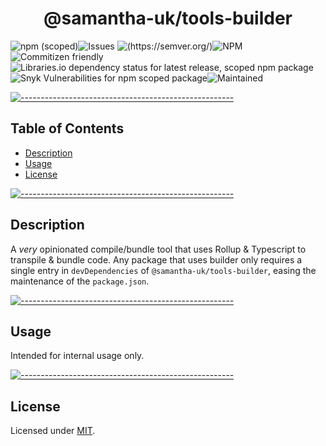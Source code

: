 <!-- ⚠️ This README has been generated from the file(s) "blueprint.md" ⚠️--><h1 align="center">@samantha-uk/tools-builder</h1>
![npm (scoped)](https://img.shields.io/npm/v/0.1.3)![Issues](https://img.shields.io/github/issues/samantha-uk/one) ![(https://semver.org/)](https://img.shields.io/badge/SemVer-2.0.0-brightgreen)![NPM](https://img.shields.io/npm/l/@samantha-uk/tools-builder) ![Commitizen friendly](https://img.shields.io/badge/commitizen-friendly-brightgreen.svg)![Libraries.io dependency status for latest release, scoped npm package](https://img.shields.io/librariesio/release/npm/@samantha-uk/tools-builder) ![Snyk Vulnerabilities for npm scoped package](https://img.shields.io/snyk/vulnerabilities/npm/@samantha-uk/tools-builder)![Maintained](https://img.shields.io/maintenance/yes/2021)


[![-----------------------------------------------------](https://raw.githubusercontent.com/andreasbm/readme/master/assets/lines/grass.png)](#table-of-contents)

## Table of Contents

* [Description](#description)
* [Usage](#usage)
* [License](#license)


[![-----------------------------------------------------](https://raw.githubusercontent.com/andreasbm/readme/master/assets/lines/grass.png)](#description)

## Description
A _very_ opinionated compile/bundle tool that uses Rollup & Typescript to transpile & bundle code.  Any package that uses builder only requires a single entry in `devDependencies` of `@samantha-uk/tools-builder`, easing the maintenance of the `package.json`.


[![-----------------------------------------------------](https://raw.githubusercontent.com/andreasbm/readme/master/assets/lines/grass.png)](#usage)

## Usage
Intended for internal usage only.


[![-----------------------------------------------------](https://raw.githubusercontent.com/andreasbm/readme/master/assets/lines/grass.png)](#license)

## License
	
Licensed under [MIT](https://opensource.org/licenses/MIT).